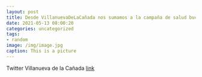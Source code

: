 ```yaml
---
layout: post
title: Desde VillanuevaDeLaCañada nos sumamos a la campaña de salud bucodental y hábitos saludables organizada por @dentistasCOEM bajo...
date: 2021-05-13 08:00:20
categories: uncategorized
tags:
- random
image: /img/image.jpg
caption: This is a picture
---
```

Twitter Villanueva de la Cañada [link](https://twitter.com/AytoVDLCanada/status/1392435565073731584)
